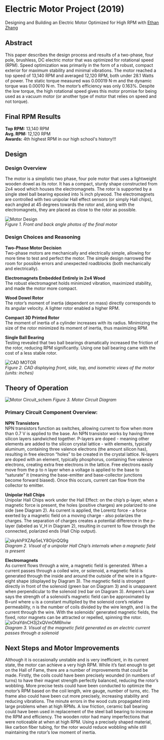 # Electric Motor Project (2019)
Designing and Building an Electric Motor Optimized for High RPM with [Ethan Zhang](https://www.linkedin.com/in/ethnzhng/)

## Abstract
This paper describes the design process and results of a two-phase, four pole, brushless, DC electric motor that was optimized for rotational speed (RPM). Speed optimization was primarily in the form of a robust, compact exterior for maximum stability and minimal vibrations. The motor reached a top speed of 13,140 RPM and averaged 12,120 RPM, both under 28.1 Watts of power. The static torque measured was 0.00019 N⋅m and the dynamic torque was 0.00010 N⋅m. The motor’s efficiency was only 0.163%. Despite the low torque, the high rotational speed gives this motor promise for being used as a vacuum motor (or another type of motor that relies on speed and not torque). 

## Final RPM Results
**Top RPM:** 13,140 RPM  
**Avg. RPM:** 12,120 RPM   
**Awards:** 4th highest RPM in our high school's history!!!

## Design

### Design Overview
The motor is a simplistic two phase, four pole motor that uses a lightweight wooden dowel as its rotor. It has a compact, sturdy shape constructed from 2x4 wood which houses the electromagnets. The rotor is supported by a single steel ball bearing epoxied into ¼ inch plywood. The electromagnets are controlled with two unipolar Hall effect sensors (or simply Hall chips), each angled at 45 degrees towards the rotor and, along with the electromagnets, they are placed as close to the rotor as possible.

![Motor Design](https://user-images.githubusercontent.com/59108656/89957939-90b90c80-dbed-11ea-84a7-c0ea9ff91acc.png)  
*Figure 1. Front and back angle photos of the final motor*

### Design Choices and Reasoning
**Two-Phase Motor Decision**  
Two-phase motors are mechanically and electrically simple, allowing for more time to test and perfect the motor. The simple design narrowed the room for possible errors and unexpected roadblocks (both mechanically and electrically). 

**Electromagnets Embedded Entirely in 2x4 Wood**  
The robust electromagnet holds minimized vibration, maximized stability, and made the motor more compact.

**Wood Dowel Rotor**  
The rotor’s moment of inertia (dependent on mass) directly corresponds to its angular velocity. A lighter rotor enabled a higher RPM.

**Compact 3D Printed Rotor**  
The moment of inertia of a cylinder increases with its radius. Minimizing the size of the rotor minimized its moment of inertia, thus maximizing RPM.

**Single Ball Bearing**  
Testing revealed that two ball bearings dramatically increased the friction of the rotor, reducing RPM significantly. Using one ball bearing came with the cost of a less stable rotor.

![CAD MOTOR](https://user-images.githubusercontent.com/59108656/89958454-bc88c200-dbee-11ea-8d35-1d921f4f19bc.png)  
*Figure 2. CAD displaying front, side, top, and isometric views of the motor (units: inches)*

## Theory of Operation
![Motor Circuit_schem](https://user-images.githubusercontent.com/59108656/89958620-2d2fde80-dbef-11ea-965f-dc8346eea354.png)  *Figure 3. Motor Circuit Diagram*

### Primary Circuit Component Overview:
**NPN Transistors**  
NPN transistors function as switches, allowing current to flow when more than 0.7 V is applied to the base. An NPN transistor works by having three silicon layers sandwiched together. P-layers are doped - meaning other elements are added to the silicon crystal lattice - with elements, typically aluminum, containing three valence electrons (the amount silicon has), resulting in free electron “holes” to be created in the crystal lattice. N-layers are doped with an element, typically phosphorus, containing five valence electrons, creating extra free electrons in the lattice. Free electrons easily move from the p to n layer when a voltage is applied to the base to “saturate” it (meaning the base-emitter and base-collector junctions become forward biased). Once this occurs, current can flow from the collector to emitter.

**Unipolar Hall Chips**  
Unipolar Hall Chips work under the Hall Effect: on the chip’s p-layer, when a magnetic force is present, the holes (positive charges) are polarized to one side (see Diagram 2). As current is applied, the Lorentz force - a force exerted by a magnetic field on a moving charge - also polarizes the charges. The separation of charges creates a potential difference in the p-layer (labeled as V_H in Diagram 2), resulting in current to flow through the connected, polarized ends (Hall Chip output).

![skykhPXZAp5eLY8OijnQQ9g](https://user-images.githubusercontent.com/59108656/89958783-a8919000-dbef-11ea-81fe-7724f4affe32.png)  
*Diagram 2. Visual of a unipolar Hall Chip’s internals when a magnetic field is present* 

**Electromagnets**  
As current flows through a wire, a magnetic field is generated. When a current passes through a coiled wire, or solenoid, a magnetic field is generated through the inside and around the outside of the wire in a figure-eight shape (displayed by Diagram 3). The magnetic field is strongest directly in front of the solenoid (green bar on Diagram 3) and is unapparent when perpendicular to the solenoid (red bar on Diagram 3). Ampere’s Law says the strength of a solenoid’s magnetic field can be approximated by B=unI where u is a constant multiplied by the solenoid core’s relative permeability, n is the number of coils divided by the wire length, and I is the current through the wire. With the solenoids’ generated magnetic fields, the fixed, rotor magnets can be attracted or repelled, spinning the rotor.  
![sOraYdnCH3j2xQVmOM6hviw](https://user-images.githubusercontent.com/59108656/89958876-e8587780-dbef-11ea-8db1-c6db472c0d49.png)  
*Diagram 3. Visual of the magnetic field generated as an electric current passes through a solenoid*

## Next Steps and Motor Improvements

  Although it is occasionally unstable and is very inefficient, in its current state, the motor can achieve a very high RPM. While it’s fast enough to get on the Hall of Fame, there are a number of improvements that could be made. 
	Firstly, the coils could have been precisely wounded (in numbers of turns) to have their magnet strength perfectly balanced, reducing the rotor’s wobbling. More precise tests could have been conducted to optimize the motor’s RPM based on the coil length, wire gauge, number of turns, etc. The frame also could have been cut more precisely, increasing stability and reducing vibrations. The minute errors in the wood cuts propagated into large problems when at high RPMs. A low friction, ceramic ball bearing could have been used in replacement of the steel ball bearing to increase the RPM and efficiency. The wooden rotor had many imperfections that were noticeable at when at high RPM. Using a precisely shaped material, like carbon fiber tubing, for the rotor would reduce wobbling while still maintaining the rotor’s low moment of inertia.

